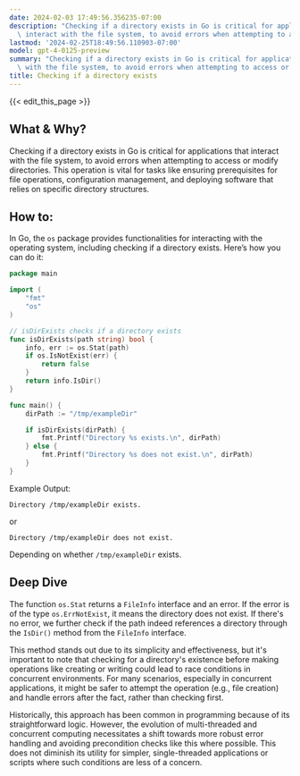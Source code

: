 ```yaml
---
date: 2024-02-03 17:49:56.356235-07:00
description: "Checking if a directory exists in Go is critical for applications that\
  \ interact with the file system, to avoid errors when attempting to access or modify\u2026"
lastmod: '2024-02-25T18:49:56.110903-07:00'
model: gpt-4-0125-preview
summary: "Checking if a directory exists in Go is critical for applications that interact\
  \ with the file system, to avoid errors when attempting to access or modify\u2026"
title: Checking if a directory exists
---
```


{{< edit_this_page >}}

## What & Why?

Checking if a directory exists in Go is critical for applications that interact with the file system, to avoid errors when attempting to access or modify directories. This operation is vital for tasks like ensuring prerequisites for file operations, configuration management, and deploying software that relies on specific directory structures.

## How to:

In Go, the `os` package provides functionalities for interacting with the operating system, including checking if a directory exists. Here’s how you can do it:

```go
package main

import (
    "fmt"
    "os"
)

// isDirExists checks if a directory exists
func isDirExists(path string) bool {
    info, err := os.Stat(path)
    if os.IsNotExist(err) {
        return false
    }
    return info.IsDir()
}

func main() {
    dirPath := "/tmp/exampleDir"

    if isDirExists(dirPath) {
        fmt.Printf("Directory %s exists.\n", dirPath)
    } else {
        fmt.Printf("Directory %s does not exist.\n", dirPath)
    }
}
```
Example Output:

```
Directory /tmp/exampleDir exists.
```
or 

```
Directory /tmp/exampleDir does not exist.
```

Depending on whether `/tmp/exampleDir` exists.

## Deep Dive

The function `os.Stat` returns a `FileInfo` interface and an error. If the error is of the type `os.ErrNotExist`, it means the directory does not exist. If there's no error, we further check if the path indeed references a directory through the `IsDir()` method from the `FileInfo` interface.

This method stands out due to its simplicity and effectiveness, but it's important to note that checking for a directory's existence before making operations like creating or writing could lead to race conditions in concurrent environments. For many scenarios, especially in concurrent applications, it might be safer to attempt the operation (e.g., file creation) and handle errors after the fact, rather than checking first.

Historically, this approach has been common in programming because of its straightforward logic. However, the evolution of multi-threaded and concurrent computing necessitates a shift towards more robust error handling and avoiding precondition checks like this where possible. This does not diminish its utility for simpler, single-threaded applications or scripts where such conditions are less of a concern.
